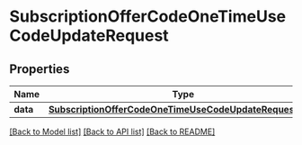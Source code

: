 # SubscriptionOfferCodeOneTimeUseCodeUpdateRequest

## Properties
Name | Type | Description | Notes
------------ | ------------- | ------------- | -------------
**data** | [**SubscriptionOfferCodeOneTimeUseCodeUpdateRequestData**](SubscriptionOfferCodeOneTimeUseCodeUpdateRequestData.md) |  | 

[[Back to Model list]](../README.md#documentation-for-models) [[Back to API list]](../README.md#documentation-for-api-endpoints) [[Back to README]](../README.md)


